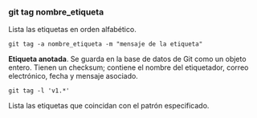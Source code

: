 
### git tag nombre_etiqueta

Lista las etiquetas en orden alfabético.

`git tag -a nombre_etiqueta -m "mensaje de la etiqueta"`

**Etiqueta anotada**. Se guarda en la base de datos de Git como un objeto entero. Tienen un checksum; contiene el nombre del etiquetador, correo electrónico, fecha y mensaje asociado.

```
git tag -l 'v1.*'
```
Lista las etiquetas que coincidan con el patrón especificado.
